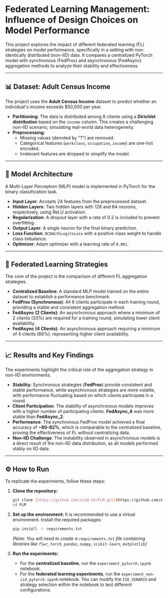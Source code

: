 # Federated Learning Management: Influence of Design Choices on Model Performance

This project explores the impact of different federated learning (FL) strategies on model performance, specifically in a setting with non-identically distributed (non-IID) data. It compares a centralized PyTorch model with synchronous (FedProx) and asynchronous (FedAsync) aggregation methods to analyze their stability and effectiveness.

---

## 📊 Dataset: Adult Census Income

The project uses the **Adult Census Income** dataset to predict whether an individual's income exceeds $50,000 per year.

* **Partitioning**: The data is distributed among 6 clients using a **Dirichlet distribution** based on the `income` column. This creates a challenging non-IID scenario, simulating real-world data heterogeneity.
* **Preprocessing**:
    * Missing values (denoted by "?") are removed.
    * Categorical features (`workclass`, `occupation`, `income`) are one-hot encoded.
    * Irrelevant features are dropped to simplify the model.

---

## 🤖 Model Architecture

A Multi-Layer Perceptron (MLP) model is implemented in PyTorch for the binary classification task.

* **Input Layer**: Accepts 24 features from the preprocessed dataset.
* **Hidden Layers**: Two hidden layers with 128 and 64 neurons, respectively, using ReLU activation.
* **Regularization**: A dropout layer with a rate of 0.2 is included to prevent overfitting.
* **Output Layer**: A single neuron for the final binary prediction.
* **Loss Function**: `BCEWithLogitsLoss` with a positive class weight to handle class imbalance.
* **Optimizer**: Adam optimizer with a learning rate of `0.001`.

---

## 🚀 Federated Learning Strategies

The core of the project is the comparison of different FL aggregation strategies.

* **Centralized Baseline**: A standard MLP model trained on the entire dataset to establish a performance benchmark.
* **FedProx (Synchronous)**: All 6 clients participate in each training round, providing a stable and consistent aggregation method.
* **FedAsync (2 Clients)**: An asynchronous approach where a minimum of 2 clients (33%) are required for a training round, simulating lower client availability.
* **FedAsync (4 Clients)**: An asynchronous approach requiring a minimum of 4 clients (66%), representing higher client availability.

---

## 📈 Results and Key Findings

The experiments highlight the critical role of the aggregation strategy in non-IID environments.

* **Stability**: Synchronous strategies (**FedProx**) provide consistent and stable performance, while asynchronous strategies are more volatile, with performance fluctuating based on which clients participate in a round.
* **Client Participation**: The stability of asynchronous models improves with a higher number of participating clients. **FedAsync_4** was more stable than **FedAsync_2**.
* **Performance**: The synchronous FedProx model achieved a final accuracy of **~80-82%**, which is comparable to the centralized baseline, proving the effectiveness of FL without centralizing data.
* **Non-IID Challenge**: The instability observed in asynchronous models is a direct result of the non-IID data distribution, as all models performed stably on IID data.

---

## ⚙️ How to Run

To replicate the experiments, follow these steps:

1.  **Clone the repository:**
    ```bash
    git clone [https://github.com/sidd-24/FLM.git](https://github.com/sidd-24/FLM.git)
    cd FLM
    ```

2.  **Set up the environment:**
    It is recommended to use a virtual environment. Install the required packages:
    ```bash
    pip install -r requirements.txt
    ```
    *(Note: You will need to create a `requirements.txt` file containing libraries like `flwr`, `torch`, `pandas`, `numpy`, `scikit-learn`, `matplotlib`)*

3.  **Run the experiments:**
    * For the **centralized baseline**, run the `experiment_pytorch.ipynb` notebook.
    * For the **federated learning experiments**, run the `experiment_non-iid_pytorch.ipynb` notebook. You can modify the `IID_SENARIO` and strategy selection within the notebook to test different configurations.
